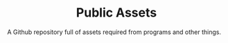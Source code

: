 <h1 align="center">Public Assets</h1>
A Github repository full of assets required from programs and other things.
